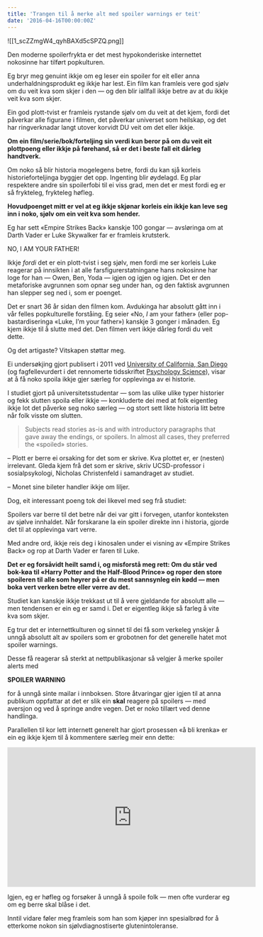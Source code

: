 ```yaml
---
title: 'Trangen til å merke alt med spoiler warnings er teit'
date: '2016-04-16T00:00:00Z'
---
```


![[1_scZZmgW4_qyhBAXd5cSPZQ.png]]

Den moderne spoilerfrykta er det mest hypokonderiske internettet nokosinne har tilført popkulturen.

Eg bryr meg genuint ikkje om eg leser ein spoiler for eit eller anna underhaldningsprodukt eg ikkje har lest. Ein film kan framleis vere god sjølv om du veit kva som skjer i den — og den blir iallfall ikkje betre av at du ikkje veit kva som skjer.

Ein god plott-tvist er framleis rystande sjølv om du veit at det kjem, fordi det påverkar alle figurane i filmen, det påverkar universet som heilskap, og det har ringverknadar langt utover korvidt DU veit om det eller ikkje.

**Om ein film/serie/bok/forteljing sin verdi kun beror på om du veit eit plottpoeng eller ikkje på førehand, så er det i beste fall eit dårleg handtverk.**

Om noko så blir historia mogelegens betre, fordi du kan sjå korleis historieforteljinga byggjer det opp. Ingenting blir øydelagd. Eg plar respektere andre sin spoilerfobi til ei viss grad, men det er mest fordi eg er så frykteleg, frykteleg høfleg.

**Hovudpoenget mitt er vel at eg ikkje skjønar korleis ein ikkje kan leve seg inn i noko, sjølv om ein veit kva som hender.**

Eg har sett «Empire Strikes Back» kanskje 100 gongar — avsløringa om at Darth Vader er Luke Skywalker far er framleis krutsterk.

NO, I AM YOUR FATHER!

Ikkje _fordi_ det er ein plott-tvist i seg sjølv, men fordi me ser korleis Luke reagerar på innsikten i at alle farsfigurerstatningane hans nokosinne har loge for han — Owen, Ben, Yoda — igjen og igjen og igjen. Det er den metaforiske avgrunnen som opnar seg under han, og den faktisk avgrunnen han slepper seg ned i, som er poenget.

Det er snart 36 år sidan den filmen kom. Avdukinga har absolutt gått inn i vår felles popkulturelle forståing. Eg seier «No, _I_ am your father» (eller pop-bastardiseringa «Luke, I’m your father») kanskje 3 gonger i månaden. Eg kjem ikkje til å slutte med det. Den filmen vert ikkje dårleg fordi du veit dette.

Og det artigaste? Vitskapen støttar meg.

Ei undersøkjing gjort publisert i 2011 ved [University of California, San Diego](http://ucsdnews.ucsd.edu/archive/newsrel/soc/2011_08spoilers.asp) (og fagfellevurdert i det rennomerte tidsskriftet [Psychology Science](http://www.psychologicalscience.org/index.php/news/releases/spoiler-alert-stories-are-not-spoiled-byspoilers.html)), visar at å få noko spoila ikkje gjer særleg for opplevinga av ei historie.

I studiet gjort på universitetsstudentar — som las ulike ulike typer historier og fekk slutten spoila eller ikkje — konkluderte dei med at folk eigentleg ikkje lot det påverke seg noko særleg — og stort sett likte historia litt betre når folk visste om slutten.

> Subjects read stories as-is and with introductory paragraphs that gave away the endings, or spoilers. In almost all cases, they preferred the «spoiled» stories.

– Plott er berre ei orsaking for det som er skrive. Kva plottet er, er (nesten) irrelevant. Gleda kjem frå det som er skrive, skriv UCSD-professor i sosialpsykologi, Nicholas Christenfeld i samandraget av studiet.

– Monet sine bileter handler ikkje om liljer.

Dog, eit interessant poeng tok dei likevel med seg frå studiet:

Spoilers var berre til det betre når dei var gitt i forvegen, utanfor konteksten av sjølve innhaldet. Når forskarane la ein spoiler direkte inn i historia, gjorde det til at opplevinga vart verre.

Med andre ord, ikkje reis deg i kinosalen under ei visning av «Empire Strikes Back» og rop at Darth Vader er faren til Luke.

**Det er eg forsåvidt heilt samd i, og misforstå meg rett: Om du står ved bok-køa til «Harry Potter and the Half-Blood Prince» og roper den store spoileren til alle som høyrer på er du mest sannsynleg ein kødd — men boka vert verken betre eller verre av det.**

Studiet kan kanskje ikkje trekkast ut til å vere gjeldande for absolutt alle — men tendensen er ein eg er samd i. Det er eigentleg ikkje så farleg å vite kva som skjer.

Eg trur det er internettkulturen og sinnet til dei få som verkeleg ynskjer å unngå absolutt alt av spoilers som er grobotnen for det generelle hatet mot spoiler warnings.

Desse få reagerar så sterkt at nettpublikasjonar så velgjer å merke spoiler alerts med

**SPOILER WARNING**

for å unngå sinte mailar i innboksen. Store åtvaringar gjer igjen til at anna publikum oppfattar at det er slik ein **skal** reagere på spoilers — med aversjon og ved å springe andre vegen. Det er noko tillært ved denne handlinga.

Parallellen til kor lett internett generelt har gjort prosessen «å bli krenka» er ein eg ikkje kjem til å kommentere særleg meir enn dette:

<iframe width="560" height="315" src="https://www.youtube.com/embed/rE3j_RHkqJc" title="YouTube video player" frameborder="0" allow="accelerometer; autoplay; clipboard-write; encrypted-media; gyroscope; picture-in-picture" allowfullscreen></iframe>

Igjen, eg er høfleg og forsøker å unngå å spoile folk — men ofte vurderar eg om eg berre skal blåse i det.

Inntil vidare føler meg framleis som han som kjøper inn spesialbrød for å etterkome nokon sin sjølvdiagnostiserte glutenintoleranse.

